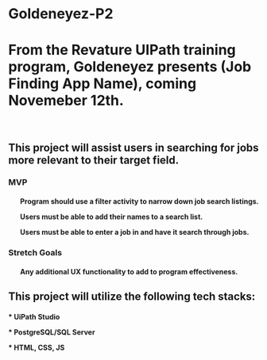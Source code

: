 # Goldeneyez-P2

<h1> From the Revature UIPath training program, Goldeneyez presents (Job Finding App Name), coming Novemeber 12th.</h1>
<br>
<h2>This project will assist users in searching for jobs more relevant to their target field.</h2>

<h3>MVP</h3>
<h4>
<ul>
  Program should use a filter activity to narrow down job search listings.
  <p>
  Users must be able to add their names to a search list.
  <p>
  Users must be able to enter a job in and have it search through jobs.
</ul>
</h4>

<h3>Stretch Goals</h3>
<h4>
<ul>
  Any additional UX functionality to add to program effectiveness.
</ul>

<h2>This project will utilize the following tech stacks:</h2>
<h4>* UiPath Studio
<p>
<p>
* PostgreSQL/SQL Server
<p>
* HTML, CSS, JS</h4>
</h4>
